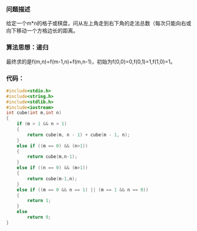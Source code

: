 ### 问题描述

给定一个m\*n的格子或棋盘，问从左上角走到右下角的走法总数（每次只能向右或向下移动一个方格边长的距离。



### 算法思想：递归

最终求的是f(m,n)=f(m-1,n)+f(m,n-1)，初始为f(0,0)=0,f(0,1)=1,f(1,0)=1。



### 代码：

```c++
#include<stdio.h>
#include<string.h>
#include<stdlib.h>
#include<iostream>
int cube(int m,int n)
{
    if (m > 1 && n > 1)
    {
        return cube(m, n - 1) + cube(m - 1, n);
    }
    else if ((m == 0) && (n>1))
    {
        return cube(m,n-1);
    }
    else if ((n == 0) && (m>1))
    {
        return cube(m-1,n);
    }
    else if ((m == 0 && n == 1) || (m == 1 && n == 0))
    {
        return 1;
    }
    else 
        return 0;
}
```

